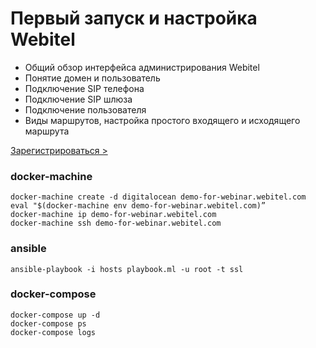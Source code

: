# Первый запуск и настройка Webitel

- Общий обзор интерфейса администрирования Webitel
- Понятие домен и пользователь
- Подключение SIP телефона
- Подключение SIP шлюза
- Подключение пользователя
- Виды маршрутов, настройка простого входящего и исходящего маршрута

[Зарегистрироваться >](https://attendee.gotowebinar.com/register/3091924924554536449) 

### docker-machine

	docker-machine create -d digitalocean demo-for-webinar.webitel.com
	eval "$(docker-machine env demo-for-webinar.webitel.com)”
	docker-machine ip demo-for-webinar.webitel.com
	docker-machine ssh demo-for-webinar.webitel.com

### ansible

	ansible-playbook -i hosts playbook.ml -u root -t ssl

### docker-compose

	docker-compose up -d
	docker-compose ps
	docker-compose logs
